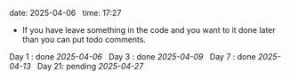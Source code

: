 date: 2025-04-06  
time: 17:27  

- If you have leave something in the code and you want to  it done later than you can put todo comments.

Day 1 : done *2025-04-06*  
Day 3 : done *2025-04-09*  
Day 7 : done *2025-04-13*  
Day 21: pending *2025-04-27*